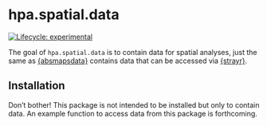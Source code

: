 
<!-- README.md is generated from README.Rmd. Please edit that file -->

# hpa.spatial.data

<!-- badges: start -->

[![Lifecycle:
experimental](https://img.shields.io/badge/lifecycle-experimental-orange.svg)](https://lifecycle.r-lib.org/articles/stages.html#experimental)
<!-- badges: end -->

The goal of `hpa.spatial.data` is to contain data for spatial analyses,
just the same as
[{absmapsdata}](https://github.com/wfmackey/absmapsdata) contains data
that can be accessed via
[{strayr}](https://runapp-aus.github.io/strayr/).

## Installation

Don’t bother! This package is not intended to be installed but only to
contain data. An example function to access data from this package is
forthcoming.
